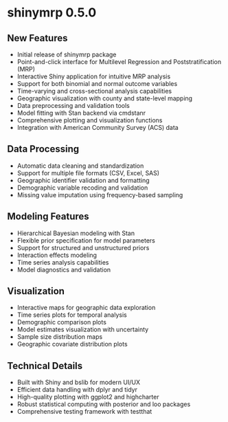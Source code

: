 # shinymrp 0.5.0

## New Features

* Initial release of shinymrp package
* Point-and-click interface for Multilevel Regression and Poststratification (MRP)
* Interactive Shiny application for intuitive MRP analysis
* Support for both binomial and normal outcome variables
* Time-varying and cross-sectional analysis capabilities
* Geographic visualization with county and state-level mapping
* Data preprocessing and validation tools
* Model fitting with Stan backend via cmdstanr
* Comprehensive plotting and visualization functions
* Integration with American Community Survey (ACS) data

## Data Processing

* Automatic data cleaning and standardization
* Support for multiple file formats (CSV, Excel, SAS)
* Geographic identifier validation and formatting
* Demographic variable recoding and validation
* Missing value imputation using frequency-based sampling

## Modeling Features

* Hierarchical Bayesian modeling with Stan
* Flexible prior specification for model parameters
* Support for structured and unstructured priors
* Interaction effects modeling
* Time series analysis capabilities
* Model diagnostics and validation

## Visualization

* Interactive maps for geographic data exploration
* Time series plots for temporal analysis
* Demographic comparison plots
* Model estimates visualization with uncertainty
* Sample size distribution maps
* Geographic covariate distribution plots

## Technical Details

* Built with Shiny and bslib for modern UI/UX
* Efficient data handling with dplyr and tidyr
* High-quality plotting with ggplot2 and highcharter
* Robust statistical computing with posterior and loo packages
* Comprehensive testing framework with testthat